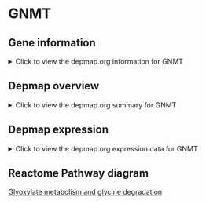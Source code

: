 <h1>GNMT</h1>

<h2>Gene information</h2>
<details>
  <summary>Click to view the depmap.org information for GNMT</summary>
  <iframe src="https://depmap.org/portal/gene/GNMT?tab=about" style="border:none;width:100%;height:800px"></iframe>
</details>

<h2>Depmap overview</h2>
<details>
  <summary>Click to view the depmap.org summary for GNMT</summary>
  <iframe src="https://depmap.org/portal/gene/GNMT?tab=overview" style="border:none;width:100%;height:800px"></iframe>
</details>

<h2>Depmap expression</h2>
<details>
  <summary>Click to view the depmap.org expression data for GNMT</summary>
  <iframe src="https://depmap.org/portal/gene/GNMT?tab=characterization" style="border:none;width:100%;height:800px"></iframe>
</details>



<h2>Reactome Pathway diagram</h2>
<a href="https://reactome.org/PathwayBrowser/#/R-HSA-389661" target="_BLANK">Glyoxylate metabolism and glycine degradation</a>



